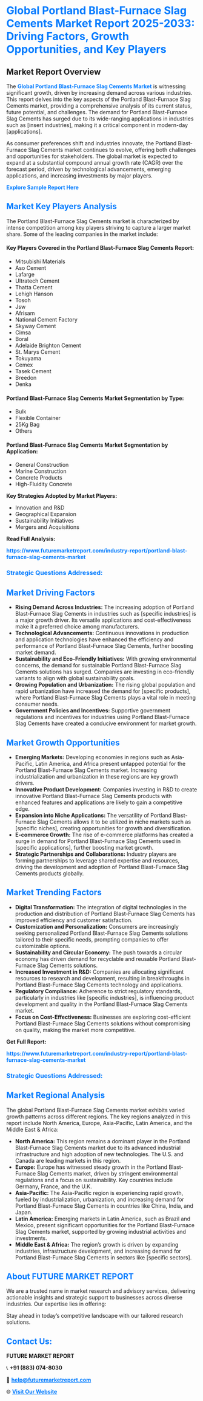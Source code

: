 <h1 style="color: #007BFF;">Global Portland Blast-Furnace Slag Cements Market Report 2025-2033: Driving Factors, Growth Opportunities, and Key Players</h1>

<section id="overview">
<h2>Market Report Overview</h2>
<p>The <a href="https://www.futuremarketreport.com/industry-report/portland-blast-furnace-slag-cements-market" style="color: #007BFF; text-decoration: none;"><strong>Global Portland Blast-Furnace Slag Cements Market</strong></a> is witnessing significant growth, driven by increasing demand across various industries. This report delves into the key aspects of the Portland Blast-Furnace Slag Cements market, providing a comprehensive analysis of its current status, future potential, and challenges. The demand for Portland Blast-Furnace Slag Cements has surged due to its wide-ranging applications in industries such as [insert industries], making it a critical component in modern-day [applications].</p>
<p>As consumer preferences shift and industries innovate, the Portland Blast-Furnace Slag Cements market continues to evolve, offering both challenges and opportunities for stakeholders. The global market is expected to expand at a substantial compound annual growth rate (CAGR) over the forecast period, driven by technological advancements, emerging applications, and increasing investments by major players.</p>
</section>

<section id="overview">
<p><a href="https://www.futuremarketreport.com/request-sample/reportId=31423" style="color: #007BFF; text-decoration: none;"><strong>Explore Sample Report Here</strong></a></p>
</section>

<section id="key-players">
<h2 style="color: #007BFF;">Market Key Players Analysis</h2>
<p>The Portland Blast-Furnace Slag Cements market is characterized by intense competition among key players striving to capture a larger market share. Some of the leading companies in the market include:</p>
<h4>Key Players Covered in the Portland Blast-Furnace Slag Cements Report:</h4>
<ul><li>Mitsubishi Materials</li><li>Aso Cement</li><li>Lafarge</li><li>Ultratech Cement</li><li>Thatta Cement</li><li>Lehigh Hanson</li><li>Tosoh</li><li>Jsw</li><li>Afrisam</li><li>National Cement Factory</li><li>Skyway Cement</li><li>Cimsa</li><li>Boral</li><li>Adelaide Brighton Cement</li><li>St. Marys Cement</li><li>Tokuyama</li><li>Cemex</li><li>Tasek Cement</li><li>Breedon</li><li>Denka</li></ul>
<h4>Portland Blast-Furnace Slag Cements Market Segmentation by Type:</h4>
<ul><li>Bulk</li><li>Flexible Container</li><li>25Kg Bag</li><li>Others</li></ul>

<h4>Portland Blast-Furnace Slag Cements Market Segmentation by Application:</h4>
<ul><li>General Construction</li><li>Marine Construction</li><li>Concrete Products</li><li>High-Fluidity Concrete</li></ul>
<p><strong>Key Strategies Adopted by Market Players:</strong></p>
<ul>
<li>Innovation and R&D</li>
<li>Geographical Expansion</li>
<li>Sustainability Initiatives</li>
<li>Mergers and Acquisitions</li>
</ul>
</section>

<section>
<p><strong>Read Full Analysis: </strong></p><a href="https://www.futuremarketreport.com/industry-report/portland-blast-furnace-slag-cements-market" style="color: #007BFF; text-decoration: none;"><strong>https://www.futuremarketreport.com/industry-report/portland-blast-furnace-slag-cements-market</strong></a>
<h3 style="color: #007BFF;">Strategic Questions Addressed:</h3>
</section>

<section id="driving-factors">
<h2 style="color: #007BFF;">Market Driving Factors</h2>
<ul>
<li><strong>Rising Demand Across Industries:</strong> The increasing adoption of Portland Blast-Furnace Slag Cements in industries such as [specific industries] is a major growth driver. Its versatile applications and cost-effectiveness make it a preferred choice among manufacturers.</li>
<li><strong>Technological Advancements:</strong> Continuous innovations in production and application technologies have enhanced the efficiency and performance of Portland Blast-Furnace Slag Cements, further boosting market demand.</li>
<li><strong>Sustainability and Eco-Friendly Initiatives:</strong> With growing environmental concerns, the demand for sustainable Portland Blast-Furnace Slag Cements solutions has surged. Companies are investing in eco-friendly variants to align with global sustainability goals.</li>
<li><strong>Growing Population and Urbanization:</strong> The rising global population and rapid urbanization have increased the demand for [specific products], where Portland Blast-Furnace Slag Cements plays a vital role in meeting consumer needs.</li>
<li><strong>Government Policies and Incentives:</strong> Supportive government regulations and incentives for industries using Portland Blast-Furnace Slag Cements have created a conducive environment for market growth.</li>
</ul>
</section>

<section id="growth-opportunities">
<h2 style="color: #007BFF;">Market Growth Opportunities</h2>
<ul>
<li><strong>Emerging Markets:</strong> Developing economies in regions such as Asia-Pacific, Latin America, and Africa present untapped potential for the Portland Blast-Furnace Slag Cements market. Increasing industrialization and urbanization in these regions are key growth drivers.</li>
<li><strong>Innovative Product Development:</strong> Companies investing in R&D to create innovative Portland Blast-Furnace Slag Cements products with enhanced features and applications are likely to gain a competitive edge.</li>
<li><strong>Expansion into Niche Applications:</strong> The versatility of Portland Blast-Furnace Slag Cements allows it to be utilized in niche markets such as [specific niches], creating opportunities for growth and diversification.</li>
<li><strong>E-commerce Growth:</strong> The rise of e-commerce platforms has created a surge in demand for Portland Blast-Furnace Slag Cements used in [specific applications], further boosting market growth.</li>
<li><strong>Strategic Partnerships and Collaborations:</strong> Industry players are forming partnerships to leverage shared expertise and resources, driving the development and adoption of Portland Blast-Furnace Slag Cements products globally.</li>
</ul>
</section>

<section id="trending-factors">
<h2 style="color: #007BFF;">Market Trending Factors</h2>
<ul>
<li><strong>Digital Transformation:</strong> The integration of digital technologies in the production and distribution of Portland Blast-Furnace Slag Cements has improved efficiency and customer satisfaction.</li>
<li><strong>Customization and Personalization:</strong> Consumers are increasingly seeking personalized Portland Blast-Furnace Slag Cements solutions tailored to their specific needs, prompting companies to offer customizable options.</li>
<li><strong>Sustainability and Circular Economy:</strong> The push towards a circular economy has driven demand for recyclable and reusable Portland Blast-Furnace Slag Cements solutions.</li>
<li><strong>Increased Investment in R&D:</strong> Companies are allocating significant resources to research and development, resulting in breakthroughs in Portland Blast-Furnace Slag Cements technology and applications.</li>
<li><strong>Regulatory Compliance:</strong> Adherence to strict regulatory standards, particularly in industries like [specific industries], is influencing product development and quality in the Portland Blast-Furnace Slag Cements market.</li>
<li><strong>Focus on Cost-Effectiveness:</strong> Businesses are exploring cost-efficient Portland Blast-Furnace Slag Cements solutions without compromising on quality, making the market more competitive.</li>
</ul>
</section>

<section>
<p><strong>Get Full Report: </strong></p><a href="https://www.futuremarketreport.com/industry-report/portland-blast-furnace-slag-cements-market" style="color: #007BFF; text-decoration: none;"><strong>https://www.futuremarketreport.com/industry-report/portland-blast-furnace-slag-cements-market</strong></a>
<h3 style="color: #007BFF;">Strategic Questions Addressed:</h3>
</section>


<section id="regional-analysis">
<h2 style="color: #007BFF;">Market Regional Analysis</h2>
<p>The global Portland Blast-Furnace Slag Cements market exhibits varied growth patterns across different regions. The key regions analyzed in this report include North America, Europe, Asia-Pacific, Latin America, and the Middle East & Africa:</p>
<ul>
<li><strong>North America:</strong> This region remains a dominant player in the Portland Blast-Furnace Slag Cements market due to its advanced industrial infrastructure and high adoption of new technologies. The U.S. and Canada are leading markets in this region.</li>
<li><strong>Europe:</strong> Europe has witnessed steady growth in the Portland Blast-Furnace Slag Cements market, driven by stringent environmental regulations and a focus on sustainability. Key countries include Germany, France, and the U.K.</li>
<li><strong>Asia-Pacific:</strong> The Asia-Pacific region is experiencing rapid growth, fueled by industrialization, urbanization, and increasing demand for Portland Blast-Furnace Slag Cements in countries like China, India, and Japan.</li>
<li><strong>Latin America:</strong> Emerging markets in Latin America, such as Brazil and Mexico, present significant opportunities for the Portland Blast-Furnace Slag Cements market, supported by growing industrial activities and investments.</li>
<li><strong>Middle East & Africa:</strong> The region’s growth is driven by expanding industries, infrastructure development, and increasing demand for Portland Blast-Furnace Slag Cements in sectors like [specific sectors].</li>
</ul>
</section>

<footer>
<h2 style="color: #007BFF;">About FUTURE MARKET REPORT</h2>
<p>We are a trusted name in market research and advisory services, delivering actionable insights and strategic support to businesses across diverse industries. Our expertise lies in offering:</p>

<p>Stay ahead in today’s competitive landscape with our tailored research solutions.</p>

<h2 style="color: #007BFF;">Contact Us:</h2>
<p><strong>FUTURE MARKET REPORT</strong></p>
<p>📞 <strong>+91 (883) 074-8030</strong></p>
<p>📧 <strong><a href="mailto:help@futuremarketreport.com" style="color: #007BFF;">help@futuremarketreport.com</a></strong></p>
<p>🌐 <strong><a href="https://www.futuremarketreport.com/" style="color: #007BFF;">Visit Our Website</a></strong></p>
</footer>